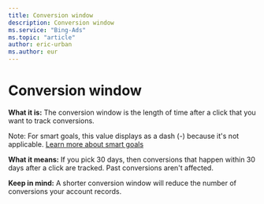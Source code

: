```yaml
---
title: Conversion window
description: Conversion window
ms.service: "Bing-Ads"
ms.topic: "article"
author: eric-urban
ms.author: eur
---
```


# Conversion window

**What it is:**   The conversion window is the length of time after a click that you want to track conversions.

Note: For smart goals, this value displays as a dash (-) because it's not applicable. [Learn more about smart goals](../hlp_BA_CONC_SmartGoals.md)

**What it means:**     If you pick 30 days, then conversions that happen within 30 days after a click are tracked. Past conversions aren't affected.

**Keep in mind:**     A shorter conversion window will reduce the number of conversions your account records.


